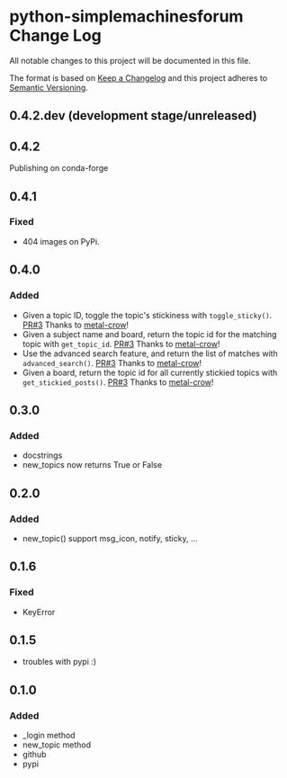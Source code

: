 # python-simplemachinesforum Change Log

All notable changes to this project will be documented in this file.

The format is based on [Keep a Changelog](http://keepachangelog.com/) and this project adheres to [Semantic Versioning](http://semver.org/).


## 0.4.2.dev (development stage/unreleased)

## 0.4.2
Publishing on conda-forge

## 0.4.1
### Fixed
- 404 images on PyPi.

## 0.4.0
### Added
- Given a topic ID, toggle the topic's stickiness with `toggle_sticky()`. [PR#3](https://github.com/oliver-zehentleitner/python-simplemachinesforum/pull/3) Thanks to [metal-crow](https://github.com/metal-crow)!
- Given a subject name and board, return the topic id for the matching topic with `get_topic_id`. [PR#3](https://github.com/oliver-zehentleitner/python-simplemachinesforum/pull/3) Thanks to [metal-crow](https://github.com/metal-crow)!
- Use the advanced search feature, and return the list of matches with `advanced_search()`. [PR#3](https://github.com/oliver-zehentleitner/python-simplemachinesforum/pull/3) Thanks to [metal-crow](https://github.com/metal-crow)!
- Given a board, return the topic id for all currently stickied topics with `get_stickied_posts()`. [PR#3](https://github.com/oliver-zehentleitner/python-simplemachinesforum/pull/3) Thanks to [metal-crow](https://github.com/metal-crow)!

## 0.3.0
### Added 
- docstrings
- new_topics now returns True or False

## 0.2.0
### Added
- new_topic() support msg_icon, notify, sticky, ...

## 0.1.6
### Fixed
- KeyError

## 0.1.5
- troubles with pypi :)

## 0.1.0
### Added
- _login method
- new_topic method
- github
- pypi
